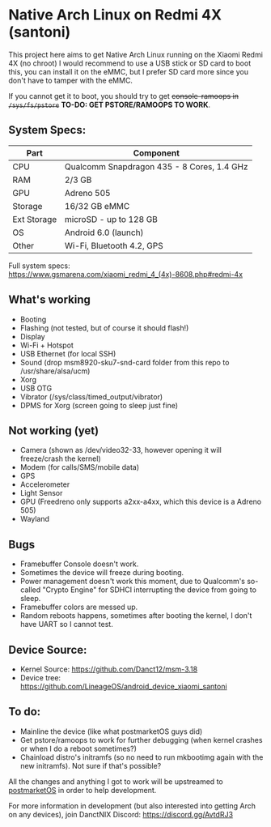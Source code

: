 [postmarketOS]: https://postmarketos.org

# Native Arch Linux on Redmi 4X (santoni)

This project here aims to get Native Arch Linux running on the Xiaomi Redmi 4X (no chroot)
I would recommend to use a USB stick or SD card to boot this, you can install it on the eMMC, but I prefer SD card more since you don't have to tamper with the eMMC.

If you cannot get it to boot, you should try to get ~~console-ramoops in `/sys/fs/pstore`~~ **TO-DO: GET PSTORE/RAMOOPS TO WORK**.

## System Specs:
| Part     | Component                                  | 
| -------- | ------------------------------------------ |
| CPU      | Qualcomm Snapdragon 435 - 8 Cores, 1.4 GHz |
| RAM      | 2/3 GB                                     |
| GPU      | Adreno 505                                 |
| Storage  | 16/32 GB eMMC                              |
| Ext Storage | microSD - up to 128 GB                  |
| OS       | Android 6.0 (launch)                       |
| Other    | Wi-Fi, Bluetooth 4.2, GPS                  |

Full system specs: https://www.gsmarena.com/xiaomi_redmi_4_(4x)-8608.php#redmi-4x

## What's working
- Booting
- Flashing (not tested, but of course it should flash!)
- Display
- Wi-Fi + Hotspot
- USB Ethernet (for local SSH)
- Sound (drop msm8920-sku7-snd-card folder from this repo to /usr/share/alsa/ucm)
- Xorg
- USB OTG
- Vibrator (/sys/class/timed_output/vibrator)
- DPMS for Xorg (screen going to sleep just fine)

## Not working (yet)
- Camera (shown as /dev/video32-33, however opening it will freeze/crash the kernel)
- Modem (for calls/SMS/mobile data)
- GPS
- Accelerometer
- Light Sensor
- GPU (Freedreno only supports a2xx-a4xx, which this device is a Adreno 505)
- Wayland

## Bugs
- Framebuffer Console doesn't work.
- Sometimes the device will freeze during booting.
- Power management doesn't work this moment, due to Qualcomm's so-called "Crypto Engine" for SDHCI interrupting the device from going to sleep.
- Framebuffer colors are messed up.
- Random reboots happens, sometimes after booting the kernel, I don't have UART so I cannot test.
 
## Device Source:
- Kernel Source: https://github.com/Danct12/msm-3.18
- Device tree: https://github.com/LineageOS/android_device_xiaomi_santoni

## To do:
- Mainline the device (like what postmarketOS guys did)
- Get pstore/ramoops to work for further debugging (when kernel crashes or when I do a reboot sometimes?)
- Chainload distro's initramfs (so no need to run mkbootimg again with the new initramfs). Not sure if that's possible?

All the changes and anything I got to work will be upstreamed to [postmarketOS] in order to help development.

For more information in development (but also interested into getting Arch on any devices), join DanctNIX Discord: https://discord.gg/AvtdRJ3
